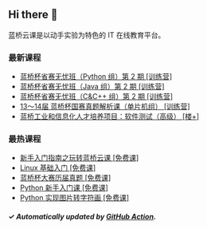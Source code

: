 ## Hi there 👋

蓝桥云课是以动手实验为特色的 IT 在线教育平台。

### 最新课程

<!-- LATEST:START -->
- [蓝桥杯省赛无忧班（Python 组）第 2 期 [训练营]](https://www.lanqiao.cn/courses/21961/)
- [蓝桥杯省赛无忧班（Java 组）第 2 期 [训练营]](https://www.lanqiao.cn/courses/21957/)
- [蓝桥杯省赛无忧班（C&amp;C++ 组）第 2 期 [训练营]](https://www.lanqiao.cn/courses/21966/)
- [13～14届 蓝桥杯国赛真题解析课（单片机组） [训练营]](https://www.lanqiao.cn/courses/21839/)
- [蓝桥工业和信息化人才培养项目：软件测试（高级） [楼+]](https://www.lanqiao.cn/courses/9117/)
<!-- LATEST:END -->

### 最热课程

<!-- HOTEST:START -->
- [新手入门指南之玩转蓝桥云课 [免费课]](https://www.lanqiao.cn/courses/63/)
- [Linux 基础入门 [免费课]](https://www.lanqiao.cn/courses/1/)
- [蓝桥杯大赛历届真题 [免费课]](https://www.lanqiao.cn/courses/2786/)
- [Python 新手入门课 [免费课]](https://www.lanqiao.cn/courses/1330/)
- [Python 实现图片转字符画 [免费课]](https://www.lanqiao.cn/courses/370/)
<!-- HOTEST:END -->

##### ✓ Automatically updated by [GitHub Action](https://github.com/lanqiao-courses/.github/actions/workflows/update.yml).
